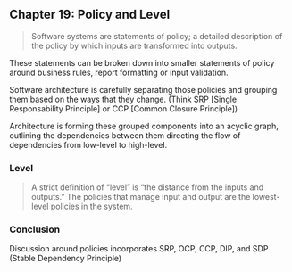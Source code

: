 ## Chapter 19: Policy and Level

> Software systems are statements of policy; a detailed description of the policy by which inputs are transformed into outputs.

These statements can be broken down into smaller statements of policy around business rules, report formatting or input validation.

Software architecture is carefully separating those policies and grouping them based on the ways that they change. (Think SRP [Single Responsability Principle] or CCP [Common Closure Principle])

Architecture is forming these grouped components into an acyclic graph, outlining the dependencies between them directing the flow of dependencies from low-level to high-level.

### Level

> A strict definition of “level” is “the distance from the inputs and outputs.” The policies that manage input and output are the lowest-level policies in the system.

### Conclusion

Discussion around policies incorporates SRP, OCP, CCP, DIP, and SDP (Stable Dependency Principle)
